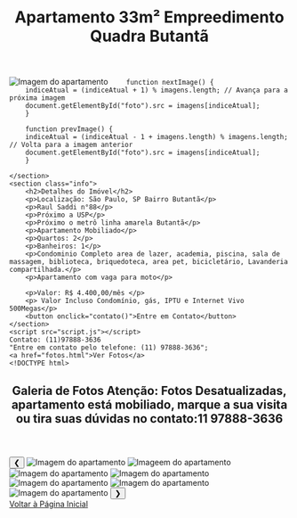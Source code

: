 <!DOCTYPE html>
<html lang="pt-BR">
<head>
    <meta charset="UTF-8">
    <meta name="viewport" content="width=device-width, initial-scale=1.0">
    <title>Apartamento 33m²para  Alugar</title>
    <link rel="stylesheet" href="styles.css">
</head>
<body>
    <header>
        <h1>Apartamento 33m² Empreedimento Quadra Butantã </h1>
    </header>
    <section class="gallery">
        <img src="Imagem Quadra.jpg" alt="Imagem do apartamento" />
        <img src=" "foto1.jpg", "foto2.jpg", "foto7.jpg", "foto4.jpg", "foto5.jpg","foto6.jpg",
        let indiceAtual = 0;

        function nextImage() {
        indiceAtual = (indiceAtual + 1) % imagens.length; // Avança para a próxima imagem
        document.getElementById("foto").src = imagens[indiceAtual];
        }

        function prevImage() {
        indiceAtual = (indiceAtual - 1 + imagens.length) % imagens.length; // Volta para a imagem anterior
        document.getElementById("foto").src = imagens[indiceAtual];
        }

    </section>
    <section class="info">
        <h2>Detalhes do Imóvel</h2>
        <p>Localização: São Paulo, SP Bairro Butantã</p>
        <p>Raul Saddi n°88</p>
        <p>Próximo a USP</p>
        <p>Próximo o metrô linha amarela Butantã</p>
        <p>Apartamento Mobiliado</p>
        <p>Quartos: 2</p>
        <p>Banheiros: 1</p>
        <p>Condominio Completo area de lazer, academia, piscina, sala de massagem, biblioteca, briquedoteca, area pet, bicicletário, Lavanderia compartilhada.</p>
        <p>Apartamento com vaga para moto</p>

        <p>Valor: R$ 4.400,00/mês </p>
        <p> Valor Incluso Condomínio, gás, IPTU e Internet Vivo 500Megas</p>
        <button onclick="contato()">Entre em Contato</button>
    </section>
    <script src="script.js"></script>
    Contato: (11)97888-3636
    "Entre em contato pelo telefone: (11) 97888-3636";
    <a href="fotos.html">Ver Fotos</a>
    <!DOCTYPE html>
<html lang="pt-BR">
<head>
    <meta charset="UTF-8">
    <meta name="viewport" content="width=device-width, initial-scale=1.0">
    <title>Galeria de Fotos </title>
    <link rel="stylesheet" href="styles.css">
</head>
<body>
    <header>
        <h1>Galeria de Fotos 
        Atenção: Fotos Desatualizadas, apartamento está mobiliado, marque a sua visita ou tira suas dúvidas no contato:11 97888-3636</h1>
    </header>
    <section class="gallery">
        <button onclick="prevImage()">&#10094;</button>
        <img id="foto" src="foto1.jpg" ; alt="Imagem do apartamento">
        <img id="foto" src="foto2.jpg" ; alt="Imageem do apartamento" />
        <img id="foto" src="foto3.jpg" ; alt="Imagem do apartamento" />
        <img id=" foto" src="foto4,jpg" ; alt="Imagem do apartamento" />
        <img id="foto" src="foto5.jpg" ; alt="Imagem do apartamento" />
        <img id="foto" src="foto6.jpg" ; alt="Imagem do apartamento" />
        <img id="=foto" src="foto7.jpg" ; alt="Imagem do apartamento" />
        <button onclick="nextImage()">&#10095;</button>
    </section>
    <script src="script.js"></script>
    <a href="Pagina inicial.html">Voltar à Página Inicial</button>

</body>
</html>

</body>
</html>
